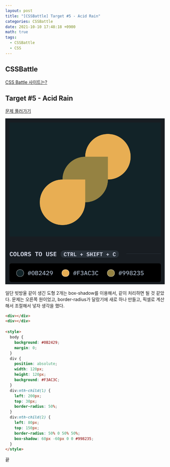 ```yaml
---
layout: post
title: "[CSSBattle] Target #5 - Acid Rain"
categories: CSSBattle
date: 2021-10-10 17:48:18 +0900
math: true
tags:
  - CSSBattle
  - CSS
---
```


## CSSBattle

[CSS Battle 사이트는?](/posts/css-battle-01/)

## Target #5 - Acid Rain

[문제 풀러가기](https://cssbattle.dev/play/5)

<img src="/assets/img/posts/2021-10-10/css-battle-05/1.png" alt="문제" class="w-50">

일단 빗방울 같이 생긴 도형 2개는 box-shadow를 이용해서, 같이 처리하면 될 것 같았다.
문제는 오른쪽 원이었고, border-radius가 달랐기에 새로 하나 만들고, 픽셀로 계산해서 조절해서 넣자 생각을 했다.

```html
<div></div>
<div></div>

<style>  
  body {
    background: #0B2429;
  	margin: 0;
  }
  div {
    position: absolute;
    width: 120px;
    height: 120px;
    background: #F3AC3C;
  }
  div:nth-child(1) {
    left: 200px;
    top: 30px;
    border-radius: 50%;
  }
  div:nth-child(2) {
    left: 80px;
    top: 150px;
    border-radius: 50% 0 50% 50%;
    box-shadow: 60px -60px 0 0 #998235;
  }
</style>
```

끝
